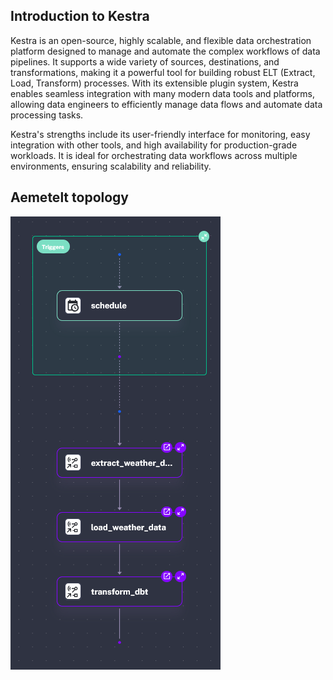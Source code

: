 ## Introduction to Kestra

Kestra is an open-source, highly scalable, and flexible data orchestration platform designed to manage and automate the complex workflows of data pipelines. It supports a wide variety of sources, destinations, and transformations, making it a powerful tool for building robust ELT (Extract, Load, Transform) processes. With its extensible plugin system, Kestra enables seamless integration with many modern data tools and platforms, allowing data engineers to efficiently manage data flows and automate data processing tasks.

Kestra's strengths include its user-friendly interface for monitoring, easy integration with other tools, and high availability for production-grade workloads. It is ideal for orchestrating data workflows across multiple environments, ensuring scalability and reliability.


## Aemetelt topology

![kestra topology](../images/kestra-topology.PNG)
